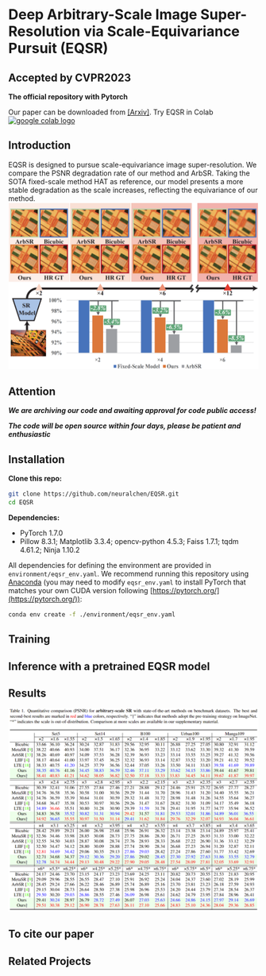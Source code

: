 # Deep Arbitrary-Scale Image Super-Resolution via Scale-Equivariance Pursuit (EQSR)
## Accepted by CVPR2023
**The official repository with Pytorch**

Our paper can be downloaded from [[Arxiv]]().
Try EQSR in Colab [ <a href="https://colab.research.google.com/github/neuralchen/EQSR/blob/main/demo.ipynb"><img src="https://colab.research.google.com/assets/colab-badge.svg" alt="google colab logo"></a>](https://colab.research.google.com/github/neuralchen/EQSR/blob/main/demo.ipynb)

## Introduction

EQSR is designed to pursue scale-equivariance image super-resolution.
We compare the PSNR degradation rate of our method and ArbSR.
Taking the SOTA fixed-scale method HAT as reference, our model presents a more stable degradation as the scale increases, reflecting
the equivariance of our method.
![motivation](/doc/img/motivation.PNG)

## Attention

***We are archiving our code and awaiting approval for code public access!***

***The code will be open source within four days, please be patient and enthusiastic***

## Installation
**Clone this repo:**
```bash
git clone https://github.com/neuralchen/EQSR.git
cd EQSR
```
**Dependencies:**
- PyTorch 1.7.0
- Pillow 8.3.1; Matplotlib 3.3.4; opencv-python 4.5.3; Faiss 1.7.1; tqdm 4.61.2; Ninja 1.10.2

All dependencies for defining the environment are provided in `environment/eqsr_env.yaml`.
We recommend running this repository using [Anaconda](https://docs.anaconda.com/anaconda/install/) (you may need to modify `eqsr_env.yaml` to install PyTorch that matches your own CUDA version following [https://pytorch.org/](https://pytorch.org/)):
```bash
conda env create -f ./environment/eqsr_env.yaml
```

## Training

## Inference with a pretrained EQSR model

## Results

![peformance](/doc/img/peformance.PNG)

## To cite our paper

## Related Projects
